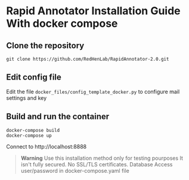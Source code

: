 # Rapid Annotator Installation Guide With docker compose

## Clone the repository

```
git clone https://github.com/RedHenLab/RapidAnnotator-2.0.git

```

## Edit config file

Edit the file `docker_files/config_template_docker.py` to configure mail settings and key


## Build and run the container

```
docker-compose build
docker-compose up
```

Connect to http://localhost:8888

> **Warning**
> Use this installation method only for testing pourposes
> It isn't fully secured. No SSL/TLS certificates. 
> Database Access user/password in docker-compose.yaml file


